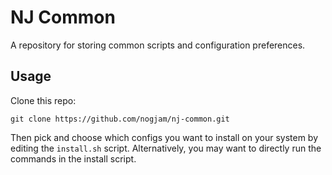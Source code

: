 # NJ Common

A repository for storing common scripts and configuration preferences.

## Usage

Clone this repo:

`git clone https://github.com/nogjam/nj-common.git`

Then pick and choose which configs you want to install on your system by editing the `install.sh` script.
Alternatively, you may want to directly run the commands in the install script.
